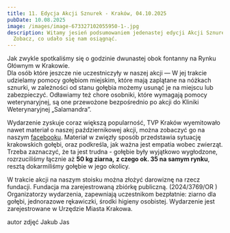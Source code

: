 ```yaml
---
title: 11. Edycja Akcji Sznurek - Kraków, 04.10.2025
pubDate: 10.08.2025
image: /images/image-673327102055950-1-.jpg
description: Witamy jesień podsumowaniem jedenastej edycji Akcji Sznurek!
  Zobacz, co udało się nam osiągnąć.
---
```

Jak zwykle spotkaliśmy się o godzinie dwunastej obok fontanny na Rynku Głównym w Krakowie.\
Dla osób które jeszcze nie uczestniczyły w naszej akcji — W jej trakcie udzielamy pomocy gołębiom miejskim, które mają zaplątane na nóżkach sznurki, w zależności od stanu gołębia możemy usunąć je na miejscu lub zabezpieczyć. Odławiamy też chore osobniki, które wymagają pomocy weterynaryjnej, są one przewożone bezpośrednio po akcji do Kliniki Weterynaryjnej „Salamandra”.




Wydarzenie zyskuje coraz większą popularność, TVP Kraków wyemitowało nawet materiał o naszej październikowej akcji, można zobaczyć go na naszym [facebooku](https://www.facebook.com/share/v/1BYdkQc44R/). Materiał w zwięzły sposób przedstawia sytuację krakowskich gołębi, oraz podkreśla, jak ważna jest empatia wobec zwierząt. Trzeba zaznaczyć, że ta jest trudna - gołębie były wyjątkowo wygłodzone, rozrzuciliśmy łącznie aż **50 kg ziarna,** **z czego ok. 35 na samym rynku**, resztą dokarmiliśmy gołębie w jego okolicy. 


W
 trakcie akcji na naszym stoisku można złożyć darowiznę na rzecz 
fundacji. Fundacja ma zarejestrowaną zbiórkę publiczną. (2024/3769/OR )
Organizatorzy
 wydarzenia, zapewniają uczestnikom bezpłatnie: ziarno dla gołębi, 
jednorazowe rękawiczki, środki higieny osobistej.
Wydarzenie jest zarejestrowane w Urzędzie Miasta Krakowa.



autor zdjęć Jakub Jas
